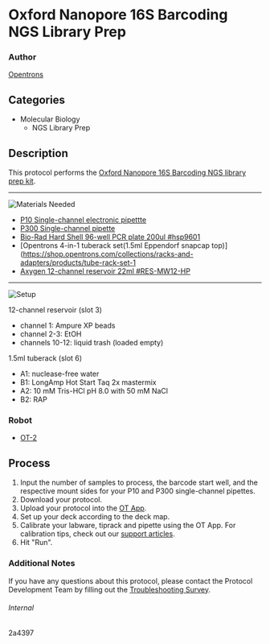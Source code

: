 # Oxford Nanopore 16S Barcoding NGS Library Prep

### Author
[Opentrons](https://opentrons.com/)

## Categories
* Molecular Biology
	* NGS Library Prep


## Description
This protocol performs the [Oxford Nanopore 16S Barcoding NGS library prep kit](https://community.nanoporetech.com/protocols/16S-barcoding-1-24/checklist_example.pdf).

---
![Materials Needed](https://s3.amazonaws.com/opentrons-protocol-library-website/custom-README-images/001-General+Headings/materials.png)

* [P10 Single-channel electronic pipettte](https://shop.opentrons.com/collections/ot-2-pipettes/products/single-channel-electronic-pipette)
* [P300 Single-channel pipette](https://shop.opentrons.com/collections/ot-2-pipettes/products/single-channel-electronic-pipette?variant=5984549109789)
* [Bio-Rad Hard Shell 96-well PCR plate 200ul #hsp9601](bio-rad.com/en-us/sku/hsp9601-hard-shell-96-well-pcr-plates-low-profile-thin-wall-skirted-white-clear?ID=hsp9601)
* [Opentrons 4-in-1 tuberack set(1.5ml Eppendorf snapcap top)](https://shop.opentrons.com/collections/racks-and-adapters/products/tube-rack-set-1
* [Axygen 12-channel reservoir 22ml #RES-MW12-HP](https://ecatalog.corning.com/life-sciences/b2c/US/en/Genomics-%26-Molecular-Biology/Automation-Consumables/Automation-Reservoirs/Axygen%C2%AE-Reagent-Reservoirs/p/RES-MW12-HP)

---
![Setup](https://s3.amazonaws.com/opentrons-protocol-library-website/custom-README-images/001-General+Headings/Setup.png)

12-channel reservoir (slot 3)
* channel 1: Ampure XP beads
* channel 2-3: EtOH
* channels 10-12: liquid trash (loaded empty)

1.5ml tuberack (slot 6)
* A1: nuclease-free water
* B1: LongAmp Hot Start Taq 2x mastermix
* A2: 10 mM Tris-HCl pH 8.0 with 50 mM NaCl
* B2: RAP

### Robot
* [OT-2](https://opentrons.com/ot-2)

## Process
1. Input the number of samples to process, the barcode start well, and the respective mount sides for your P10 and P300 single-channel pipettes.
2. Download your protocol.
3. Upload your protocol into the [OT App](https://opentrons.com/ot-app).
4. Set up your deck according to the deck map.
5. Calibrate your labware, tiprack and pipette using the OT App. For calibration tips, check out our [support articles](https://support.opentrons.com/en/collections/1559720-guide-for-getting-started-with-the-ot-2).
6. Hit "Run".

### Additional Notes
If you have any questions about this protocol, please contact the Protocol Development Team by filling out the [Troubleshooting Survey](https://protocol-troubleshooting.paperform.co/).

###### Internal
2a4397
